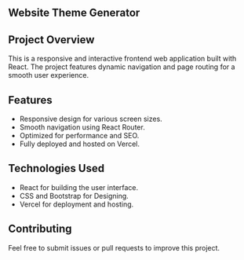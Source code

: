 ## Website Theme Generator

## Project Overview
This is a responsive and interactive frontend web application built with React. The project features dynamic navigation and page routing for a smooth user experience.

## Features
- Responsive design for various screen sizes.
- Smooth navigation using React Router.
- Optimized for performance and SEO.
- Fully deployed and hosted on Vercel.

## Technologies Used
- React for building the user interface.
- CSS and Bootstrap for Designing.
- Vercel for deployment and hosting.
  
## Contributing
Feel free to submit issues or pull requests to improve this project.

